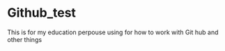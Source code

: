 # Github_test


This is for my education perpouse using for how to work with Git hub and other things